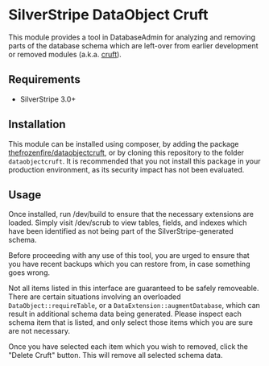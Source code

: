 SilverStripe DataObject Cruft
=============================

This module provides a tool in DatabaseAdmin for analyzing and removing parts of the database schema which are left-over from earlier development or removed modules (a.k.a. [cruft](http://en.wikipedia.org/wiki/Cruft)).

Requirements
------------

- SilverStripe 3.0+

Installation
------------

This module can be installed using composer, by adding the package [thefrozenfire/dataobjectcruft](https://packagist.org/packages/thefrozenfire/dataobjectcruft), or by cloning this repository to the folder `dataobjectcruft`. It is recommended that you not install this package in your production environment, as its security impact has not been evaluated.

Usage
-----

Once installed, run /dev/build to ensure that the necessary extensions are loaded. Simply visit /dev/scrub to view tables, fields, and indexes which have been identified as not being part of the SilverStripe-generated schema.

Before proceeding with any use of this tool, you are urged to ensure that you have recent backups which you can restore from, in case something goes wrong.

Not all items listed in this interface are guaranteed to be safely removeable. There are certain situations involving an overloaded `DataObject::requireTable`, or a `DataExtension::augmentDatabase`, which can result in additional schema data being generated. Please inspect each schema item that is listed, and only select those items which you are sure are not necessary.

Once you have selected each item which you wish to removed, click the "Delete Cruft" button. This will remove all selected schema data.
